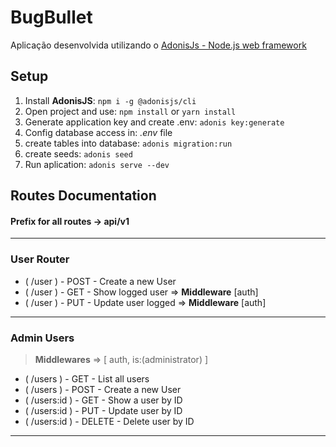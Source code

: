 # BugBullet

Aplicação desenvolvida utilizando o [AdonisJs - Node.js web framework](https://adonisjs.com/)

## Setup

1. Install **AdonisJS**: `npm i -g @adonisjs/cli`
2. Open project and use: `npm install` or `yarn install`
3. Generate application key and create .env: `adonis key:generate`
4. Config database access in: *.env* file
5. create tables into database: `adonis migration:run`
6. create seeds: `adonis seed`
7. Run aplication: `adonis serve --dev`

## Routes Documentation

#### Prefix for all routes -> api/v1

---
### User Router
- ( /user ) - POST - Create a new User
- ( /user ) - GET - Show logged user => **Middleware** [auth]
- ( /user ) - PUT - Update user logged => **Middleware** [auth]
---
### Admin Users
> **Middlewares** => [ auth, is:(administrator) ]
- ( /users ) - GET - List all users
- ( /users ) - POST - Create a new User
- ( /users:id ) - GET - Show a user by ID
- ( /users:id ) - PUT - Update user by ID
- ( /users:id ) - DELETE - Delete user by ID
---
